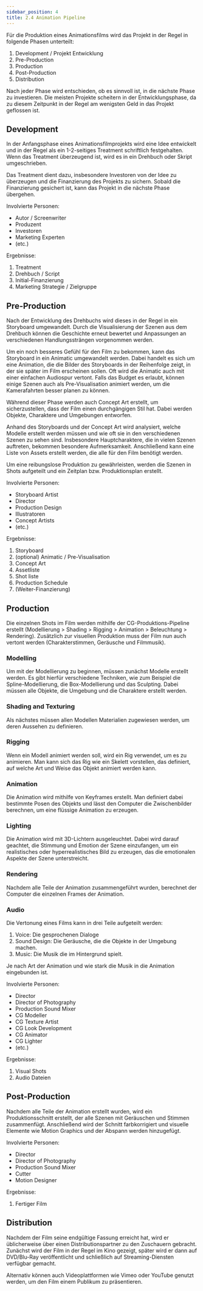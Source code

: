 ```yaml
---
sidebar_position: 4
title: 2.4 Animation Pipeline
---
```


Für die Produktion eines Animationsfilms wird das Projekt in der Regel in folgende Phasen unterteilt:

1. Development / Projekt Entwicklung
2. Pre-Production
3. Production
4. Post-Production
5. Distribution

Nach jeder Phase wird entschieden, ob es sinnvoll ist, in die nächste Phase zu investieren. Die meisten Projekte scheitern in der Entwicklungsphase, da zu diesem Zeitpunkt in der Regel am wenigsten Geld in das Projekt geflossen ist.

## Development

In der Anfangsphase eines Animationsfilmprojekts wird eine Idee entwickelt und in der Regel als ein 1-2-seitiges Treatment schriftlich festgehalten. Wenn das Treatment überzeugend ist, wird es in ein Drehbuch oder Skript umgeschrieben.

Das Treatment dient dazu, insbesondere Investoren von der Idee zu überzeugen und die Finanzierung des Projekts zu sichern. Sobald die Finanzierung gesichert ist, kann das Projekt in die nächste Phase übergehen.

Involvierte Personen:

- Autor / Screenwriter
- Produzent
- Investoren
- Marketing Experten
- (etc.)

Ergebnisse:

1. Treatment
2. Drehbuch / Script
3. Initial-Finanzierung
4. Marketing Strategie / Zielgruppe

## Pre-Production
Nach der Entwicklung des Drehbuchs wird dieses in der Regel in ein Storyboard umgewandelt. Durch die Visualisierung der Szenen aus dem Drehbuch können die Geschichte erneut bewertet und Anpassungen an verschiedenen Handlungssträngen vorgenommen werden.

Um ein noch besseres Gefühl für den Film zu bekommen, kann das Storyboard in ein Animatic umgewandelt werden. Dabei handelt es sich um eine Animation, die die Bilder des Storyboards in der Reihenfolge zeigt, in der sie später im Film erscheinen sollen. Oft wird die Animatic auch mit einer einfachen Audiospur vertont. Falls das Budget es erlaubt, können einige Szenen auch als Pre-Visualisation animiert werden, um die Kamerafahrten besser planen zu können.

Während dieser Phase werden auch Concept Art erstellt, um sicherzustellen, dass der Film einen durchgängigen Stil hat. Dabei werden Objekte, Charaktere und Umgebungen entworfen.

Anhand des Storyboards und der Concept Art wird analysiert, welche Modelle erstellt werden müssen und wie oft sie in den verschiedenen Szenen zu sehen sind. Insbesondere Hauptcharaktere, die in vielen Szenen auftreten, bekommen besondere Aufmerksamkeit. Anschließend kann eine Liste von Assets erstellt werden, die alle für den Film benötigt werden.

Um eine reibungslose Produktion zu gewährleisten, werden die Szenen in Shots aufgeteilt und ein Zeitplan bzw. Produktionsplan erstellt.

Involvierte Personen:

- Storyboard Artist
- Director
- Production Design
- Illustratoren
- Concept Artists
- (etc.)

Ergebnisse:

1. Storyboard
2. (optional) Animatic / Pre-Visualisation
3. Concept Art
4. Assetliste
5. Shot liste
6. Production Schedule
7. (Weiter-Finanzierung)

## Production

Die einzelnen Shots im Film werden mithilfe der CG-Produktions-Pipeline erstellt (Modellierung > Shading > Rigging > Animation > Beleuchtung > Rendering). Zusätzlich zur visuellen Produktion muss der Film nun auch vertont werden (Charakterstimmen, Geräusche und Filmmusik).

### Modelling

Um mit der Modellierung zu beginnen, müssen zunächst Modelle erstellt werden. Es gibt hierfür verschiedene Techniken, wie zum Beispiel die Spline-Modellierung, die Box-Modellierung und das Sculpting. Dabei müssen alle Objekte, die Umgebung und die Charaktere erstellt werden.

### Shading and Texturing

Als nächstes müssen allen Modellen Materialien zugewiesen werden, um deren Aussehen zu definieren.

### Rigging

Wenn ein Modell animiert werden soll, wird ein Rig verwendet, um es zu animieren. Man kann sich das Rig wie ein Skelett vorstellen, das definiert, auf welche Art und Weise das Objekt animiert werden kann.

### Animation

Die Animation wird mithilfe von Keyframes erstellt. Man definiert dabei bestimmte Posen des Objekts und lässt den Computer die Zwischenbilder berechnen, um eine flüssige Animation zu erzeugen.

### Lighting

Die Animation wird mit 3D-Lichtern ausgeleuchtet. Dabei wird darauf geachtet, die Stimmung und Emotion der Szene einzufangen, um ein realistisches oder hyperrealistisches Bild zu erzeugen, das die emotionalen Aspekte der Szene unterstreicht.

### Rendering

Nachdem alle Teile der Animation zusammengeführt wurden, berechnet der Computer die einzelnen Frames der Animation.

### Audio

Die Vertonung eines Films kann in drei Teile aufgeteilt werden:

1. Voice: Die gesprochenen Dialoge
2. Sound Design: Die Geräusche, die die Objekte in der Umgebung machen.
3. Music: Die Musik die im Hintergrund spielt.

Je nach Art der Animation und wie stark die Musik in die Animation eingebunden ist.

Involvierte Personen:

- Director
- Director of Photography
- Production Sound Mixer
- CG Modeller
- CG Texture Artist
- CG Look Development
- CG Animator
- CG Lighter
- (etc.)

Ergebnisse:

1. Visual Shots
2. Audio Dateien

## Post-Production

Nachdem alle Teile der Animation erstellt wurden, wird ein Produktionsschnitt erstellt, der alle Szenen mit Geräuschen und Stimmen zusammenfügt. Anschließend wird der Schnitt farbkorrigiert und visuelle Elemente wie Motion Graphics und der Abspann werden hinzugefügt.

Involvierte Personen:

- Director
- Director of Photography
- Production Sound Mixer
- Cutter
- Motion Designer

Ergebnisse:

1. Fertiger Film

## Distribution

Nachdem der Film seine endgültige Fassung erreicht hat, wird er üblicherweise über einen Distributionspartner zu den Zuschauern gebracht. Zunächst wird der Film in der Regel im Kino gezeigt, später wird er dann auf DVD/Blu-Ray veröffentlicht und schließlich auf Streaming-Diensten verfügbar gemacht.

Alternativ können auch Videoplattformen wie Vimeo oder YouTube genutzt werden, um den Film einem Publikum zu präsentieren.